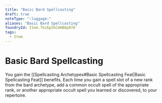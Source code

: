 ```yaml
---
title: "Basic Bard Spellcasting"
draft: true
noteType: ":luggage:"
aliases: "Basic Bard Spellcasting"
foundryId: Item.7bi6pIkCmHBOp87O
tags:
  - Item
---
```


# Basic Bard Spellcasting

You gain the [[Spellcasting Archetypes#Basic Spellcasting Feat|Basic Spellcasting Feat]] benefits. Each time you gain a spell slot of a new rank from the bard archetype, add a common occult spell of the appropriate rank, or another appropriate occult spell you learned or discovered, to your repertoire.
